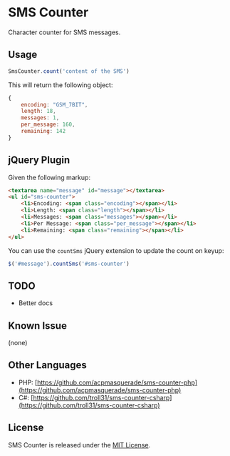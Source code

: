 SMS Counter
=============================

Character counter for SMS messages.


Usage
----------

```javascript
SmsCounter.count('content of the SMS')
```

This will return the following object:

```javascript
{
	encoding: "GSM_7BIT",
	length: 18,
	messages: 1,
	per_message: 160,
	remaining: 142
}
```

jQuery Plugin
----------

Given the following markup:

```html
<textarea name="message" id="message"></textarea>
<ul id="sms-counter">
	<li>Encoding: <span class="encoding"></span></li>
	<li>Length: <span class="length"></span></li>
	<li>Messages: <span class="messages"></span></li>
	<li>Per Message: <span class="per_message"></span></li>
	<li>Remaining: <span class="remaining"></span></li>
</ul>
```

You can use the `countSms` jQuery extension to update the count on keyup:

```javascript
$('#message').countSms('#sms-counter')
```


TODO
----

- Better docs


Known Issue
----

(none)


Other Languages
----

- PHP: [https://github.com/acpmasquerade/sms-counter-php](https://github.com/acpmasquerade/sms-counter-php)
- C#: [https://github.com/troll31/sms-counter-csharp](https://github.com/troll31/sms-counter-csharp)


## License

SMS Counter is released under the [MIT License](LICENSE.txt).